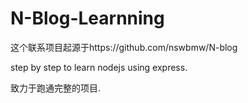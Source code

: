 # N-Blog-Learnning
这个联系项目起源于https://github.com/nswbmw/N-blog

step by step to learn nodejs using express.

致力于跑通完整的项目.
